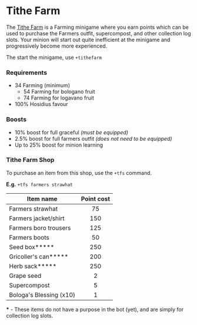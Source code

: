 # Tithe Farm

The [Tithe Farm](https://oldschool.runescape.wiki/w/Tithe\_Farm) is a Farming minigame where you earn points which can be used to purchase the Farmers outfit, supercompost, and other collection log slots. Your minion will start out quite inefficient at the minigame and progressively become more experienced.

The start the minigame, use `+tithefarm`

### Requirements

* 34 Farming (minimum)
  * 54 Farming for bologano fruit
  * 74 Farming for logavano fruit
* 100% Hosidius favour

### Boosts

* 10% boost for full graceful _(must be equipped)_
* 2.5% boost for full farmers outfit _(does not need to be equipped)_
* Up to 25% boost for minion learning

### Tithe Farm Shop

To purchase an item from this shop, use the `+tfs` command.

**E.g.** `+tfs farmers strawhat`

| **Item name**           | **Point cost** |
| ----------------------- | :------------: |
| Farmers strawhat        |       75       |
| Farmers jacket/shirt    |       150      |
| Farmers boro trousers   |       125      |
| Farmers boots           |       50       |
| Seed box**\***          |       250      |
| Gricoller's can**\***   |       200      |
| Herb sack**\***         |       250      |
| Grape seed              |        2       |
| Supercompost            |        5       |
| Bologa's Blessing (x10) |        1       |

**\*** - These items do not have a purpose in the bot (yet), and are simply for collection log slots.

